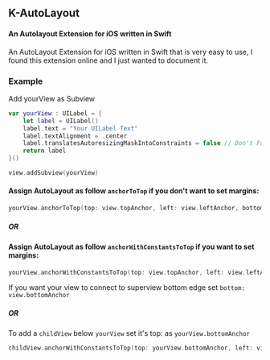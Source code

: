 ## K-AutoLayout
#### An Autolayout Extension for iOS written in Swift

An AutoLayout Extension for iOS written in Swift that is very easy to use, I found this extension online and I just wanted to document it.


### Example
Add yourView as Subview
```swift
var yourView : UILabel = {
    let label = UILabel()
    label.text = "Your UILabel Text"
    label.textAlignment = .center
    label.translatesAutoresizingMaskIntoConstraints = false // Don't Forget to add this line.
    return label
}()

view.addSubview(yourView)
```

#### Assign AutoLayout as follow `anchorToTop` if you don't want to set margins:

```swift
yourView.anchorToTop(top: view.topAnchor, left: view.leftAnchor, bottom: nil, right: view.rightAnchor)
```

##### OR

#### Assign AutoLayout as follow `anchorWithConstantsToTop` if you want to set margins:

```swift
yourView.anchorWithConstantsToTop(top: view.topAnchor, left: view.leftAnchor, bottom: nil, right: view.rightAnchor, topConstant: 0, leftConstant: 0, bottomConstant: 0, rightConstant: 0)
```

If you want your view to connect to superview bottom edge set `bottom: view.bottomAnchor`

##### OR

To add a `childView` below `yourView` set it's top: as `yourView.bottomAnchor` 

```swift
childView.anchorWithConstantsToTop(top: yourView.bottomAnchor, left: view.leftAnchor, bottom: nil, right: view.rightAnchor, topConstant: 0, leftConstant: 0, bottomConstant: 0, rightConstant: 0)
```
